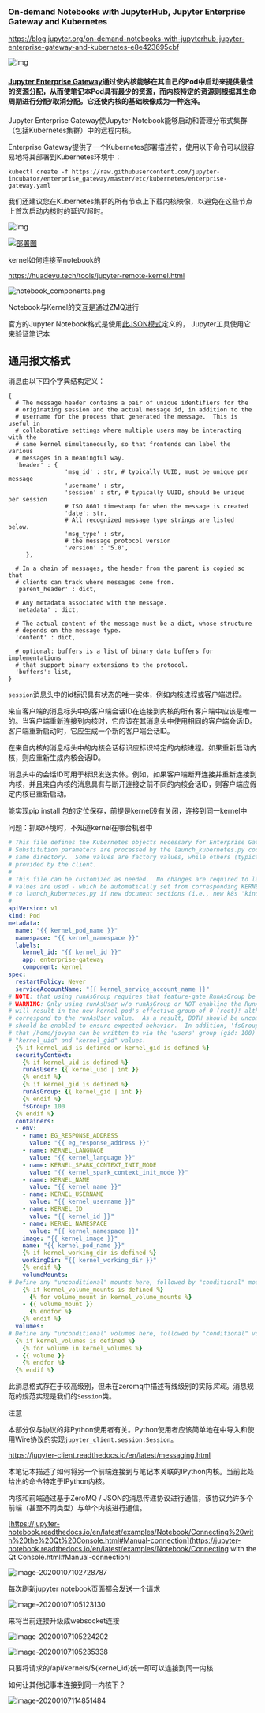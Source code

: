 ### On-demand Notebooks with JupyterHub, Jupyter Enterprise Gateway and Kubernetes

https://blog.jupyter.org/on-demand-notebooks-with-jupyterhub-jupyter-enterprise-gateway-and-kubernetes-e8e423695cbf



![img](https://miro.medium.com/max/2116/1*F_jJ1nDSQgBhrkbsEXB93Q.png)

#### [Jupyter Enterprise Gateway](https://jupyter-enterprise-gateway.readthedocs.io/en/latest/)通过使内核能够在其自己的Pod中启动来提供最佳的资源分配，从而使笔记本Pod具有最少的资源，而内核特定的资源则根据其生命周期进行分配/取消分配。它还使内核的基础映像成为一种选择。



Jupyter Enterprise Gateway使Jupyter Notebook能够启动和管理分布式集群（包括Kubernetes集群）中的远程内核。

Enterprise Gateway提供了一个Kubernetes部署描述符，使用以下命令可以很容易地将其部署到Kubernetes环境中：

```
kubectl create -f https://raw.githubusercontent.com/jupyter-incubator/enterprise_gateway/master/etc/kubernetes/enterprise-gateway.yaml
```

我们还建议您在Kubernetes集群的所有节点上下载内核映像，以避免在这些节点上首次启动内核时的延迟/超时。



![img](https://pic2.zhimg.com/v2-9b2eb36a2fbef8970cb2f7aa2dd03fa1_b.jpg)



[![部署图](https://github.com/jupyter/enterprise_gateway/raw/master/docs/source/images/deployment.png?raw=true)](https://github.com/jupyter/enterprise_gateway/blob/master/docs/source/images/deployment.png?raw=true)





kernel如何连接至notebook的

https://huadeyu.tech/tools/jupyter-remote-kernel.html

![notebook_components.png](https://jupyter.readthedocs.io/en/latest/_images/notebook_components.png)

Notebook与Kernel的交互是通过ZMQ进行

官方的Jupyter Notebook格式是使用[此JSON模式](https://github.com/jupyter/nbformat/blob/master/nbformat/v4/nbformat.v4.schema.json)定义的， Jupyter工具使用它来验证笔记本





## 通用报文格式

消息由以下四个字典结构定义：

```
{
  # The message header contains a pair of unique identifiers for the
  # originating session and the actual message id, in addition to the
  # username for the process that generated the message.  This is useful in
  # collaborative settings where multiple users may be interacting with the
  # same kernel simultaneously, so that frontends can label the various
  # messages in a meaningful way.
  'header' : {
                'msg_id' : str, # typically UUID, must be unique per message
                'username' : str,
                'session' : str, # typically UUID, should be unique per session
                # ISO 8601 timestamp for when the message is created
                'date': str,
                # All recognized message type strings are listed below.
                'msg_type' : str,
                # the message protocol version
                'version' : '5.0',
     },

  # In a chain of messages, the header from the parent is copied so that
  # clients can track where messages come from.
  'parent_header' : dict,

  # Any metadata associated with the message.
  'metadata' : dict,

  # The actual content of the message must be a dict, whose structure
  # depends on the message type.
  'content' : dict,

  # optional: buffers is a list of binary data buffers for implementations
  # that support binary extensions to the protocol.
  'buffers': list,
}
```

`session`消息头中的id标识具有状态的唯一实体，例如内核进程或客户端进程。

来自客户端的消息标头中的客户端会话ID在连接到内核的所有客户端中应该是唯一的。当客户端重新连接到内核时，它应该在其消息头中使用相同的客户端会话ID。客户端重新启动时，它应生成一个新的客户端会话ID。

在来自内核的消息标头中的内核会话标识应标识特定的内核进程。如果重新启动内核，则应重新生成内核会话ID。

消息头中的会话ID可用于标识发送实体。例如，如果客户端断开连接并重新连接到内核，并且来自内核的消息具有与断开连接之前不同的内核会话ID，则客户端应假定内核已重新启动。



能实现pip install 包的定位保存，前提是kernel没有关闭，连接到同一kernel中

问题：抓取环境时，不知道kernel在哪台机器中

```yaml
# This file defines the Kubernetes objects necessary for Enterprise Gateway kernels to run witihin Kubernetes.
# Substitution parameters are processed by the launch_kubernetes.py code located in the
# same directory.  Some values are factory values, while others (typically prefixed with 'kernel_') can be
# provided by the client.
#
# This file can be customized as needed.  No changes are required to launch_kubernetes.py provided kernel_
# values are used - which be automatically set from corresponding KERNEL_ env values.  Updates will be required
# to launch_kubernetes.py if new document sections (i.e., new k8s 'kind' objects) are introduced.
#
apiVersion: v1
kind: Pod
metadata:
  name: "{{ kernel_pod_name }}"
  namespace: "{{ kernel_namespace }}"
  labels:
    kernel_id: "{{ kernel_id }}"
    app: enterprise-gateway
    component: kernel
spec:
  restartPolicy: Never
  serviceAccountName: "{{ kernel_service_account_name }}"
# NOTE: that using runAsGroup requires that feature-gate RunAsGroup be enabled.
# WARNING: Only using runAsUser w/o runAsGroup or NOT enabling the RunAsGroup feature-gate
# will result in the new kernel pod's effective group of 0 (root)! although the user will
# correspond to the runAsUser value.  As a result, BOTH should be uncommented AND the feature-gate
# should be enabled to ensure expected behavior.  In addition, 'fsGroup: 100' is recommended so
# that /home/jovyan can be written to via the 'users' group (gid: 100) irrespective of the
# "kernel_uid" and "kernel_gid" values.
  {% if kernel_uid is defined or kernel_gid is defined %}
  securityContext:
    {% if kernel_uid is defined %}
    runAsUser: {{ kernel_uid | int }}
    {% endif %}
    {% if kernel_gid is defined %}
    runAsGroup: {{ kernel_gid | int }}
    {% endif %}
    fsGroup: 100
  {% endif %}
  containers:
  - env:
    - name: EG_RESPONSE_ADDRESS
      value: "{{ eg_response_address }}"
    - name: KERNEL_LANGUAGE
      value: "{{ kernel_language }}"
    - name: KERNEL_SPARK_CONTEXT_INIT_MODE
      value: "{{ kernel_spark_context_init_mode }}"
    - name: KERNEL_NAME
      value: "{{ kernel_name }}"
    - name: KERNEL_USERNAME
      value: "{{ kernel_username }}"
    - name: KERNEL_ID
      value: "{{ kernel_id }}"
    - name: KERNEL_NAMESPACE
      value: "{{ kernel_namespace }}"
    image: "{{ kernel_image }}"
    name: "{{ kernel_pod_name }}"
    {% if kernel_working_dir is defined %}
    workingDir: "{{ kernel_working_dir }}"
    {% endif %}
    volumeMounts:
# Define any "unconditional" mounts here, followed by "conditional" mounts that vary per client
    {% if kernel_volume_mounts is defined %}
      {% for volume_mount in kernel_volume_mounts %}
    - {{ volume_mount }}
      {% endfor %}
    {% endif %}
  volumes:
# Define any "unconditional" volumes here, followed by "conditional" volumes that vary per client
  {% if kernel_volumes is defined %}
    {% for volume in kernel_volumes %}
  - {{ volume }}
    {% endfor %}
  {% endif %}
```



此消息格式存在于较高级别，但未在zeromq中描述有线级别的实际*实现*。消息规范的规范实现是我们的`Session`类。

注意

本部分仅与协议的非Python使用者有关。Python使用者应该简单地在中导入和使用Wire协议的实现`jupyter_client.session.Session`。

https://jupyter-client.readthedocs.io/en/latest/messaging.html



本笔记本描述了如何将另一个前端连接到与笔记本关联的IPython内核。当前此处给出的命令特定于IPython内核。

内核和前端通过基于ZeroMQ / JSON的消息传递协议进行通信，该协议允许多个前端（甚至不同类型）与单个内核进行通信。

[https://jupyter-notebook.readthedocs.io/en/latest/examples/Notebook/Connecting%20with%20the%20Qt%20Console.html#Manual-connection](https://jupyter-notebook.readthedocs.io/en/latest/examples/Notebook/Connecting with the Qt Console.html#Manual-connection)





![image-20200107102728787](C:\Users\xxrib\AppData\Roaming\Typora\typora-user-images\image-20200107102728787.png)

每次刷新jupyter notebook页面都会发送一个请求

![image-20200107105123130](C:\Users\xxrib\AppData\Roaming\Typora\typora-user-images\image-20200107105123130.png)

来将当前连接升级成websocket连接

![image-20200107105224202](C:\Users\xxrib\AppData\Roaming\Typora\typora-user-images\image-20200107105224202.png)

![image-20200107105235338](C:\Users\xxrib\AppData\Roaming\Typora\typora-user-images\image-20200107105235338.png)



只要将请求的/api/kernels/${kernel_id}统一即可以连接到同一内核

如何让其他记事本连接到同一内核下？

![image-20200107114851484](C:\Users\xxrib\AppData\Roaming\Typora\typora-user-images\image-20200107114851484.png)